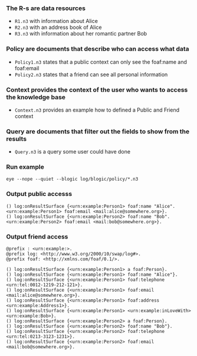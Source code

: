 ### The R-s are data resources

- `R1.n3` with information about Alice
- `R2.n3` with an address book of Alice
- `R3.n3` with information about her romantic partner Bob

### Policy are documents that describe who can access what data

- `Policy1.n3` states that a public context can only see the foaf:name and foaf:email
- `Policy2.n3` states that a friend can see all personal information

### Context provides the context of the user who wants to access the knowledge base

- `Context.n3` provides an example how to defined a Public and Friend context
  
### Query are documents that filter out the fields to show from the results

- `Query.n3` is a query some user could have done

### Run example

```
eye --nope --quiet --blogic log/blogic/policy/*.n3
```

### Output public accesss

```
() log:onResultSurface {<urn:example:Person1> foaf:name "Alice". <urn:example:Person1> foaf:email <mail:alice@somewhere.org>}.
() log:onResultSurface {<urn:example:Person2> foaf:name "Bob". <urn:example:Person2> foaf:email <mail:bob@somewhere.org>}.
```

### Output friend access

```
@prefix : <urn:example:>.
@prefix log: <http://www.w3.org/2000/10/swap/log#>.
@prefix foaf: <http://xmlns.com/foaf/0.1/>.

() log:onResultSurface {<urn:example:Person1> a foaf:Person}.
() log:onResultSurface {<urn:example:Person1> foaf:name "Alice"}.
() log:onResultSurface {<urn:example:Person1> foaf:telephone <urn:tel:0012-1219-212-121>}.
() log:onResultSurface {<urn:example:Person1> foaf:email <mail:alice@somewhere.org>}.
() log:onResultSurface {<urn:example:Person1> foaf:address <urn:example:Address1>}.
() log:onResultSurface {<urn:example:Person1> <urn:example:inLoveWith> <urn:example:Bob>}.
() log:onResultSurface {<urn:example:Person2> a foaf:Person}.
() log:onResultSurface {<urn:example:Person2> foaf:name "Bob"}.
() log:onResultSurface {<urn:example:Person2> foaf:telephone <urn:tel:0213-3123-1231>}.
() log:onResultSurface {<urn:example:Person2> foaf:email <mail:bob@somewhere.org>}.
```